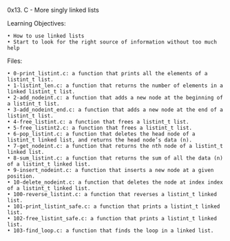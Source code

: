 ﻿0x13. C - More singly linked lists

Learning Objectives:

    • How to use linked lists
    • Start to look for the right source of information without too much help

Files:

    • 0-print_listint.c: a function that prints all the elements of a listint_t list.
    • 1-listint_len.c: a function that returns the number of elements in a linked listint_t list.
    • 2-add_nodeint.c: a function that adds a new node at the beginning of a listint_t list.
    • 3-add_nodeint_end.c: a function that adds a new node at the end of a listint_t list.
    • 4-free_listint.c: a function that frees a listint_t list.
    • 5-free_listint2.c: a function that frees a listint_t list.
    • 6-pop_listint.c: a function that deletes the head node of a listint_t linked list, and returns the head node’s data (n).
    • 7-get_nodeint.c: a function that returns the nth node of a listint_t linked list.
    • 8-sum_listint.c: a function that returns the sum of all the data (n) of a listint_t linked list.
    • 9-insert_nodeint.c: a function that inserts a new node at a given position.
    • 10-delete_nodeint.c: a function that deletes the node at index index of a listint_t linked list.
    • 100-reverse_listint.c: a function that reverses a listint_t linked list.
    • 101-print_listint_safe.c: a function that prints a listint_t linked list.
    • 102-free_listint_safe.c: a function that prints a listint_t linked list.
    • 103-find_loop.c: a function that finds the loop in a linked list.
